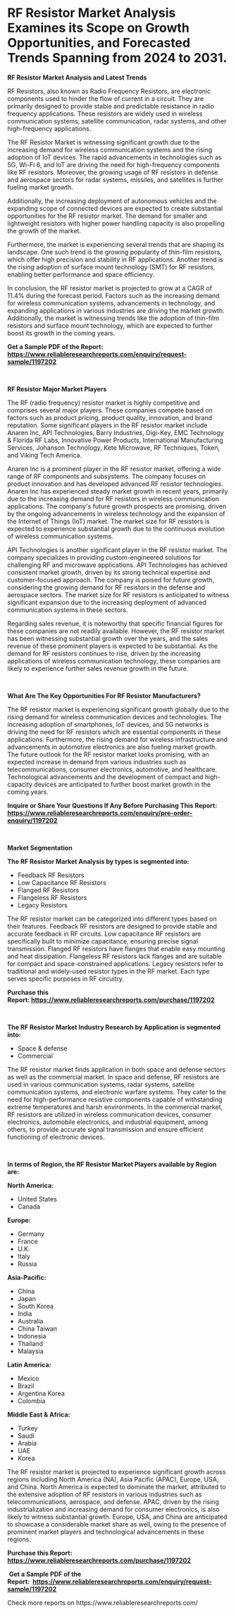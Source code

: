 <p><h1>RF Resistor Market Analysis Examines its Scope on Growth Opportunities, and Forecasted Trends Spanning from 2024 to 2031.</h1></p><p><strong>RF Resistor Market Analysis and Latest Trends</strong></p>
<p><p>RF Resistors, also known as Radio Frequency Resistors, are electronic components used to hinder the flow of current in a circuit. They are primarily designed to provide stable and predictable resistance in radio frequency applications. These resistors are widely used in wireless communication systems, satellite communication, radar systems, and other high-frequency applications.</p><p>The RF Resistor Market is witnessing significant growth due to the increasing demand for wireless communication systems and the rising adoption of IoT devices. The rapid advancements in technologies such as 5G, Wi-Fi 6, and IoT are driving the need for high-frequency components like RF resistors. Moreover, the growing usage of RF resistors in defense and aerospace sectors for radar systems, missiles, and satellites is further fueling market growth.</p><p>Additionally, the increasing deployment of autonomous vehicles and the expanding scope of connected devices are expected to create substantial opportunities for the RF resistor market. The demand for smaller and lightweight resistors with higher power handling capacity is also propelling the growth of the market.</p><p>Furthermore, the market is experiencing several trends that are shaping its landscape. One such trend is the growing popularity of thin-film resistors, which offer high precision and stability in RF applications. Another trend is the rising adoption of surface mount technology (SMT) for RF resistors, enabling better performance and space efficiency.</p><p>In conclusion, the RF resistor market is projected to grow at a CAGR of 11.4% during the forecast period. Factors such as the increasing demand for wireless communication systems, advancements in technology, and expanding applications in various industries are driving the market growth. Additionally, the market is witnessing trends like the adoption of thin-film resistors and surface mount technology, which are expected to further boost its growth in the coming years.</p></p>
<p><strong>Get a Sample PDF of the Report:&nbsp; <a href="https://www.reliableresearchreports.com/enquiry/request-sample/1197202">https://www.reliableresearchreports.com/enquiry/request-sample/1197202</a></strong></p>
<p>&nbsp;</p>
<p><strong>RF Resistor Major Market Players</strong></p>
<p><p>The RF (radio frequency) resistor market is highly competitive and comprises several major players. These companies compete based on factors such as product pricing, product quality, innovation, and brand reputation. Some significant players in the RF resistor market include Anaren Inc, API Technologies, Barry Industries, Digi-Key, EMC Technology & Florida RF Labs, Innovative Power Products, International Manufacturing Services, Johanson Technology, Kete Microwave, RF Techniques, Token, and Viking Tech America.</p><p>Anaren Inc is a prominent player in the RF resistor market, offering a wide range of RF components and subsystems. The company focuses on product innovation and has developed advanced RF resistor technologies. Anaren Inc has experienced steady market growth in recent years, primarily due to the increasing demand for RF resistors in wireless communication applications. The company's future growth prospects are promising, driven by the ongoing advancements in wireless technology and the expansion of the Internet of Things (IoT) market. The market size for RF resistors is expected to experience substantial growth due to the continuous evolution of wireless communication systems.</p><p>API Technologies is another significant player in the RF resistor market. The company specializes in providing custom-engineered solutions for challenging RF and microwave applications. API Technologies has achieved consistent market growth, driven by its strong technical expertise and customer-focused approach. The company is poised for future growth, considering the growing demand for RF resistors in the defense and aerospace sectors. The market size for RF resistors is anticipated to witness significant expansion due to the increasing deployment of advanced communication systems in these sectors.</p><p>Regarding sales revenue, it is noteworthy that specific financial figures for these companies are not readily available. However, the RF resistor market has been witnessing substantial growth over the years, and the sales revenue of these prominent players is expected to be substantial. As the demand for RF resistors continues to rise, driven by the increasing applications of wireless communication technology, these companies are likely to experience further sales revenue growth in the future.</p></p>
<p>&nbsp;</p>
<p><strong>What Are The Key Opportunities For RF Resistor Manufacturers?</strong></p>
<p><p>The RF resistor market is experiencing significant growth globally due to the rising demand for wireless communication devices and technologies. The increasing adoption of smartphones, IoT devices, and 5G networks is driving the need for RF resistors which are essential components in these applications. Furthermore, the rising demand for wireless infrastructure and advancements in automotive electronics are also fueling market growth. The future outlook for the RF resistor market looks promising, with an expected increase in demand from various industries such as telecommunications, consumer electronics, automotive, and healthcare. Technological advancements and the development of compact and high-capacity devices are anticipated to further boost market growth in the coming years.</p></p>
<p><strong>Inquire or Share Your Questions If Any Before Purchasing This Report: <a href="https://www.reliableresearchreports.com/enquiry/pre-order-enquiry/1197202">https://www.reliableresearchreports.com/enquiry/pre-order-enquiry/1197202</a></strong></p>
<p>&nbsp;</p>
<p><strong>Market Segmentation</strong></p>
<p><strong>The RF Resistor Market Analysis by types is segmented into:</strong></p>
<p><ul><li>Feedback RF Resistors</li><li>Low Capacitance RF Resistors</li><li>Flanged RF Resistors</li><li>Flangeless RF Resistors</li><li>Legacy Resistors</li></ul></p>
<p><p>The RF resistor market can be categorized into different types based on their features. Feedback RF resistors are designed to provide stable and accurate feedback in RF circuits. Low capacitance RF resistors are specifically built to minimize capacitance, ensuring precise signal transmission. Flanged RF resistors have flanges that enable easy mounting and heat dissipation. Flangeless RF resistors lack flanges and are suitable for compact and space-constrained applications. Legacy resistors refer to traditional and widely-used resistor types in the RF market. Each type serves specific purposes in RF circuitry.</p></p>
<p><strong>Purchase this Report:&nbsp;<a href="https://www.reliableresearchreports.com/purchase/1197202">https://www.reliableresearchreports.com/purchase/1197202</a></strong></p>
<p>&nbsp;</p>
<p><strong>The RF Resistor Market Industry Research by Application is segmented into:</strong></p>
<p><ul><li>Space & defense</li><li>Commercial</li></ul></p>
<p><p>The RF resistor market finds application in both space and defense sectors as well as the commercial market. In space and defense, RF resistors are used in various communication systems, radar systems, satellite communication systems, and electronic warfare systems. They cater to the need for high-performance resistive components capable of withstanding extreme temperatures and harsh environments. In the commercial market, RF resistors are utilized in wireless communication devices, consumer electronics, automobile electronics, and industrial equipment, among others, to provide accurate signal transmission and ensure efficient functioning of electronic devices.</p></p>
<p>&nbsp;</p>
<p><strong>In terms of Region, the RF Resistor Market Players available by Region are:</strong></p>
<p>
    <p> <strong> North America: </strong>
        <ul>
            <li>United States</li>
            <li>Canada</li>
        </ul>
        </p> 
    <p> <strong> Europe: </strong>
        <ul>
            <li>Germany</li>
            <li>France</li>
            <li>U.K.</li>
            <li>Italy</li>
            <li>Russia</li>
        </ul>
        </p> 
    <p> <strong> Asia-Pacific: </strong>
        <ul>
            <li>China</li>
            <li>Japan</li>
            <li>South Korea</li>
            <li>India</li>
            <li>Australia</li>
            <li>China Taiwan</li>
            <li>Indonesia</li>
            <li>Thailand</li>
            <li>Malaysia</li>
        </ul>
        </p> 
    <p> <strong> Latin America: </strong>
        <ul>
            <li>Mexico</li>
            <li>Brazil</li>
            <li>Argentina Korea</li>
            <li>Colombia</li>
        </ul>
        </p> 
    <p> <strong> Middle East & Africa: </strong>
        <ul>
            <li>Turkey</li>
            <li>Saudi</li>
            <li>Arabia</li>
            <li>UAE</li>
            <li>Korea</li>
        </ul>
    </p>
    </p>
<p><p>The RF resistor market is projected to experience significant growth across regions including North America (NA), Asia Pacific (APAC), Europe, USA, and China. North America is expected to dominate the market, attributed to the extensive adoption of RF resistors in various industries such as telecommunications, aerospace, and defense. APAC, driven by the rising industrialization and increasing demand for consumer electronics, is also likely to witness substantial growth. Europe, USA, and China are anticipated to showcase a considerable market share as well, owing to the presence of prominent market players and technological advancements in these regions.</p></p>
<p><strong>Purchase this Report: <a href="https://www.reliableresearchreports.com/purchase/1197202">https://www.reliableresearchreports.com/purchase/1197202</a></strong></p>
<p>&nbsp;<strong>Get a Sample PDF of the Report:&nbsp;&nbsp;<a href="https://www.reliableresearchreports.com/enquiry/request-sample/1197202">https://www.reliableresearchreports.com/enquiry/request-sample/1197202</a></strong></p>
<p><strong></strong></p>
<p>Check more reports on https://www.reliableresearchreports.com/</p>